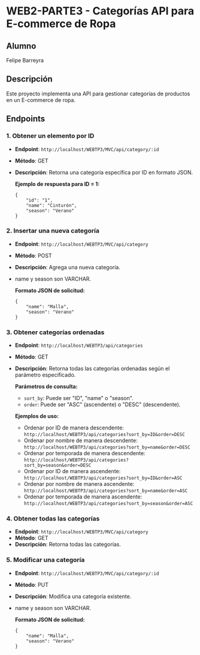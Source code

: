 # WEB2-PARTE3 - Categorías API para E-commerce de Ropa

## Alumno
Felipe Barreyra

## Descripción
Este proyecto implementa una API para gestionar categorías de productos en un E-commerce de ropa.

## Endpoints

### 1. Obtener un elemento por ID
- **Endpoint**: `http://localhost/WEBTP3/MVC/api/category/:id`
- **Método**: GET
- **Descripción**: Retorna una categoría específica por ID en formato JSON.
  
  **Ejemplo de respuesta para ID = 1:**
  ```
  {
      "id": "1",
      "name": "Cinturón",
      "season": "Verano"
  }
  ```

### 2. Insertar una nueva categoría
- **Endpoint**: `http://localhost/WEBTP3/MVC/api/category`
- **Método**: POST
- **Descripción**: Agrega una nueva categoría.
- name y season son VARCHAR.

  **Formato JSON de solicitud:**
  ```
  {
      "name": "Malla",
      "season": "Verano"
  }
  ```

### 3. Obtener categorías ordenadas
- **Endpoint**: `http://localhost/WEBTP3/api/categories`
- **Método**: GET
- **Descripción**: Retorna todas las categorías ordenadas según el parámetro especificado.

  **Parámetros de consulta:**
   - `sort_by`: Puede ser "ID", "name" o "season".
   - `order`: Puede ser "ASC" (ascendente) o "DESC" (descendente).

  **Ejemplos de uso:**
  - Ordenar por ID de manera descendente: `http://localhost/WEBTP3/api/categories?sort_by=ID&order=DESC`
  - Ordenar por nombre de manera descendente: `http://localhost/WEBTP3/api/categories?sort_by=name&order=DESC`
  - Ordenar por temporada de manera descendente: `http://localhost/WEBTP3/api/categories?sort_by=season&order=DESC`
  - Ordenar por ID de manera ascendente: `http://localhost/WEBTP3/api/categories?sort_by=ID&order=ASC`
  - Ordenar por nombre de manera ascendente: `http://localhost/WEBTP3/api/categories?sort_by=name&order=ASC`
  - Ordenar por temporada de manera ascendente: `http://localhost/WEBTP3/api/categories?sort_by=season&order=ASC`

### 4. Obtener todas las categorías
- **Endpoint**: `http://localhost/WEBTP3/MVC/api/category`
- **Método**: GET
- **Descripción**: Retorna todas las categorías.

### 5. Modificar una categoría
- **Endpoint**: `http://localhost/WEBTP3/MVC/api/category/:id`
- **Método**: PUT
- **Descripción**: Modifica una categoría existente.
- name y season son VARCHAR.

  **Formato JSON de solicitud:**
  ```
  {
      "name": "Malla",
      "season": "Verano"
  }
  ```

